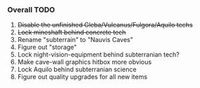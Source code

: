 ### Overall TODO
1. ~~Disable the unfinished Gleba/Vulcanus/Fulgora/Aquilo techs~~
1. ~~Lock mineshaft behind concrete tech~~
1. Rename "subterrain" to "Nauvis Caves"
1. Figure out "storage"
1. Lock night-vision-equipment behind subterranian tech?
1. Make cave-wall graphics hitbox more obvious
1. Lock Aquilo behind subterranian science
1. Figure out quality upgrades for all new items